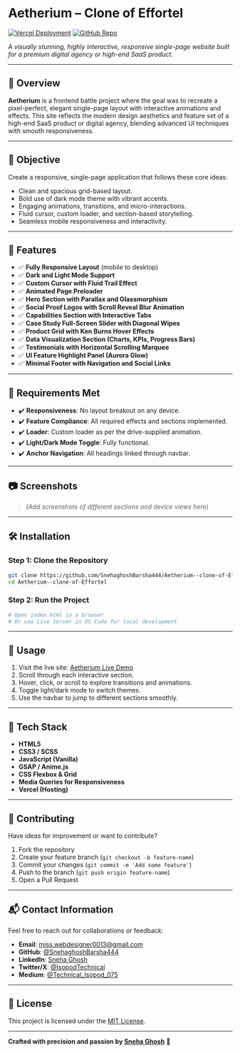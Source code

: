 # Aetherium – Clone of Effortel

[![Vercel Deployment](https://img.shields.io/badge/Deployed%20on-Vercel-blue.svg)](https://aetherium-clone-of-effortel.vercel.app/)
[![GitHub Repo](https://img.shields.io/badge/GitHub-Repository-blue?logo=github)](https://github.com/SnehaghoshBarsha444/Aetherium--clone-of-Effortel)

*A visually stunning, highly interactive, responsive single-page website built for a premium digital agency or high-end SaaS product.*

---

## 🚀 Overview

**Aetherium** is a frontend battle project where the goal was to recreate a pixel-perfect, elegant single-page layout with interactive animations and effects. This site reflects the modern design aesthetics and feature set of a high-end SaaS product or digital agency, blending advanced UI techniques with smooth responsiveness.

---

## 🎯 Objective

Create a responsive, single-page application that follows these core ideas:
- Clean and spacious grid-based layout.
- Bold use of dark mode theme with vibrant accents.
- Engaging animations, transitions, and micro-interactions.
- Fluid cursor, custom loader, and section-based storytelling.
- Seamless mobile responsiveness and interactivity.

---

## 🎨 Features

- ✅ **Fully Responsive Layout** (mobile to desktop)
- ✅ **Dark and Light Mode Support**
- ✅ **Custom Cursor with Fluid Trail Effect**
- ✅ **Animated Page Preloader**
- ✅ **Hero Section with Parallax and Glassmorphism**
- ✅ **Social Proof Logos with Scroll Reveal Blur Animation**
- ✅ **Capabilities Section with Interactive Tabs**
- ✅ **Case Study Full-Screen Slider with Diagonal Wipes**
- ✅ **Product Grid with Ken Burns Hover Effects**
- ✅ **Data Visualization Section (Charts, KPIs, Progress Bars)**
- ✅ **Testimonials with Horizontal Scrolling Marquee**
- ✅ **UI Feature Highlight Panel (Aurora Glow)**
- ✅ **Minimal Footer with Navigation and Social Links**

---

## 📌 Requirements Met

- ✔️ **Responsiveness**: No layout breakout on any device.
- ✔️ **Feature Compliance**: All required effects and sections implemented.
- ✔️ **Loader**: Custom loader as per the drive-supplied animation.
- ✔️ **Light/Dark Mode Toggle**: Fully functional.
- ✔️ **Anchor Navigation**: All headings linked through navbar.

---

## 📷 Screenshots

> *(Add screenshots of different sections and device views here)*

---

## 🛠 Installation

### Step 1: Clone the Repository

```bash
git clone https://github.com/SnehaghoshBarsha444/Aetherium--clone-of-Effortel.git
cd Aetherium--clone-of-Effortel
````

### Step 2: Run the Project

```bash
# Open index.html in a browser
# Or use Live Server in VS Code for local development
```

---

## 📖 Usage

1. Visit the live site: [Aetherium Live Demo](https://aetherium-clone-of-effortel.vercel.app/)
2. Scroll through each interactive section.
3. Hover, click, or scroll to explore transitions and animations.
4. Toggle light/dark mode to switch themes.
5. Use the navbar to jump to different sections smoothly.

---

## 🧩 Tech Stack

* **HTML5**
* **CSS3 / SCSS**
* **JavaScript (Vanilla)**
* **GSAP / Anime.js**
* **CSS Flexbox & Grid**
* **Media Queries for Responsiveness**
* **Vercel (Hosting)**

---

## 🤝 Contributing

Have ideas for improvement or want to contribute?

1. Fork the repository
2. Create your feature branch (`git checkout -b feature-name`)
3. Commit your changes (`git commit -m 'Add some feature'`)
4. Push to the branch (`git push origin feature-name`)
5. Open a Pull Request

---

## 📬 Contact Information

Feel free to reach out for collaborations or feedback:

* **Email**: [miss.webdesigner0013@gmail.com](mailto:miss.webdesigner0013@gmail.com)
* **GitHub**: [@SnehaghoshBarsha444](https://github.com/SnehaghoshBarsha444)
* **LinkedIn**: [Sneha Ghosh](https://www.linkedin.com/in/sneha-ghosh-technical-isopod075/)
* **Twitter/X**: [@IsopodTechnical](https://x.com/IsopodTechnical)
* **Medium**: [@Technical\_Isopod\_075](https://medium.com/@Technical_Isopod_075)

---

## 📄 License

This project is licensed under the [MIT License](LICENSE).

---

**Crafted with precision and passion by [Sneha Ghosh](https://snehaghosh-technical-isopod-portfolio.vercel.app/)** 🚀

